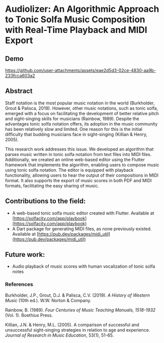 # Audiolizer: An Algorithmic Approach to Tonic Solfa Music Composition with Real-Time Playback and MIDI Export

## Demo
https://github.com/user-attachments/assets/eae2d5d3-02ce-4830-aa9b-233fcca603a2

## Abstract
Staff notation is the most popular music notation in the world (Burkholder, Grout & Palisca, 2019). However, other music notations, such as tonic solfa, emerged with a focus on facilitating the development of better relative pitch and sight-singing skills for musicians (Rainbow, 1989). Despite the advantages tonic solfa notation offers, its adoption in the music community has been relatively slow and limited. One reason for this is the initial difficulty that budding musicians face in sight-singing (Killian & Henry, 2005).

This research work addresses this issue. We developed an algorithm that parses music written in tonic solfa notation from text files into MIDI files. Additionally, we created an online web-based editor using the Flutter framework that implements the algorithm, enabling users to compose music using tonic solfa notation. The editor is equipped with playback functionality, allowing users to hear the output of their compositions in MIDI format. It also supports the export of music scores in both PDF and MIDI formats, facilitating the easy sharing of music.

## Contributions to the field:
- A web-based tonic solfa music editor created with Flutter. Available at [https://solfacity.com/app/playbook](https://solfacity.com/app/playbook)
- A Dart package for generating MIDI files, as none previously existed. Available at [https://pub.dev/packages/midi_util](https://pub.dev/packages/midi_util)

## Future work:
- Audio playback of music scores with human vocalization of tonic solfa notes

### References
Burkholder, J.P., Grout, D.J. & Palisca, C.V. (2019). *A History of Western Music* (10th ed.). W.W. Norton & Company.

Rainbow, B. (1989). *Four Centuries of Music Teaching Manuals, 1518-1932* (Vol. 1). Boethius Press.

Killian, J.N. & Henry, M.L. (2005). A comparison of successful and unsuccessful sight-singing strategies in relation to age and experience. *Journal of Research in Music Education*, 53(1), 51-65.
